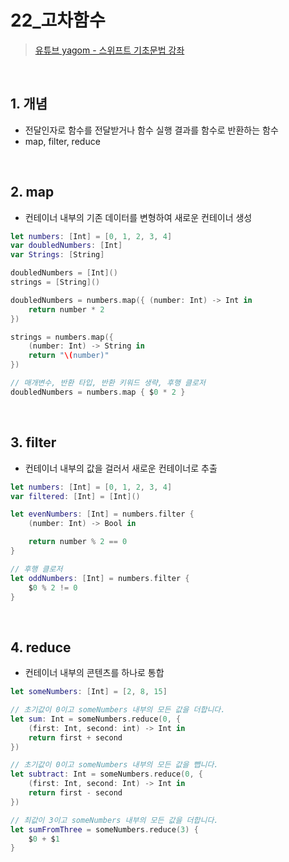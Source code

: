 # 22_고차함수

>[유튜브 yagom - 스위프트 기초문법 강좌](https://www.youtube.com/playlist?list=PLz8NH7YHUj_ZmlgcSETF51Z9GSSU6Uioy)

<br>

## 1. 개념
- 전달인자로 함수를 전달받거나 함수 실행 결과를 함수로 반환하는 함수
- map, filter, reduce

<br>

## 2. map
- 컨테이너 내부의 기존 데이터를 변형하여 새로운 컨테이너 생성
```swift
let numbers: [Int] = [0, 1, 2, 3, 4]
var doubledNumbers: [Int]
var Strings: [String]

doubledNumbers = [Int]()
strings = [String]()

doubledNumbers = numbers.map({ (number: Int) -> Int in
    return number * 2
})

strings = numbers.map({ 
    (number: Int) -> String in
    return "\(number)"
})

// 매개변수, 반환 타입, 반환 키워드 생략, 후행 클로저
doubledNumbers = numbers.map { $0 * 2 }
```

<br>

## 3. filter
- 컨테이너 내부의 값을 걸러서 새로운 컨테이너로 추출
```swift
let numbers: [Int] = [0, 1, 2, 3, 4]
var filtered: [Int] = [Int]()

let evenNumbers: [Int] = numbers.filter {
    (number: Int) -> Bool in

    return number % 2 == 0
}

// 후행 클로저
let oddNumbers: [Int] = numbers.filter {
    $0 % 2 != 0
}
```

<br>

## 4. reduce
- 컨테이너 내부의 콘텐츠를 하나로 통합
```swift
let someNumbers: [Int] = [2, 8, 15]

// 초기값이 0이고 someNumbers 내부의 모든 값을 더합니다.
let sum: Int = someNumbers.reduce(0, {
    (first: Int, second: int) -> Int in
    return first + second
})

// 초기값이 0이고 someNumbers 내부의 모든 값을 뺍니다.
let subtract: Int = someNumbers.reduce(0, {
    (first: Int, second: Int) -> Int in
    return first - second
})

// 최값이 3이고 someNumbers 내부의 모든 값을 더합니다.
let sumFromThree = someNumbers.reduce(3) {
    $0 + $1
}
```